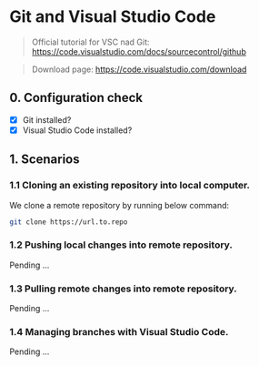 # Git and Visual Studio Code

> Official tutorial for VSC nad Git: https://code.visualstudio.com/docs/sourcecontrol/github

> Download page: https://code.visualstudio.com/download

## 0. Configuration check

* [x] Git installed?
* [x] Visual Studio Code installed?

## 1. Scenarios

### 1.1 Cloning an existing repository into local computer.

We clone a remote repository by running below command:

```bash
git clone https://url.to.repo
```



### 1.2 Pushing local changes into remote repository.

Pending ...

### 1.3 Pulling remote changes into remote repository.

Pending ...

### 1.4 Managing branches with Visual Studio Code.

Pending ...